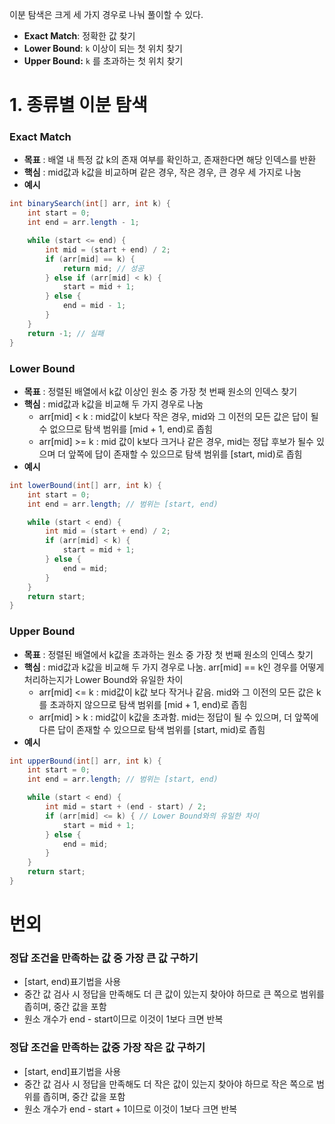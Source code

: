 이분 탐색은 크게 세 가지 경우로 나눠 풀이할 수 있다.
- **Exact Match**: 정확한 값 찾기
- **Lower Bound**: `k` 이상이 되는 첫 위치 찾기
- **Upper Bound:** `k`  를 초과하는 첫 위치 찾기

# 1. 종류별 이분 탐색
### Exact Match
- **목표** : 배열 내 특정 값 k의 존재 여부를 확인하고, 존재한다면 해당 인덱스를 반환
- **핵심** : mid값과 k값을 비교하며 같은 경우, 작은 경우, 큰 경우 세 가지로 나눔
- **예시**
```java
int binarySearch(int[] arr, int k) {
    int start = 0;
    int end = arr.length - 1;

    while (start <= end) {
        int mid = (start + end) / 2;
        if (arr[mid] == k) {
            return mid; // 성공
        } else if (arr[mid] < k) {
            start = mid + 1;
        } else {
            end = mid - 1;
        }
    }
    return -1; // 실패
}
```
### Lower Bound
- **목표** : 정렬된 배열에서 k값 이상인 원소 중 가장 첫 번째 원소의 인덱스 찾기
- **핵심** : mid값과 k값을 비교해 두 가지 경우로 나눔
	- arr\[mid] < k : mid값이 k보다 작은 경우, mid와 그 이전의 모든 값은 답이 될 수 없으므로 탐색 범위를 \[mid + 1, end)로 좁힘
	- arr\[mid] >= k : mid 값이 k보다 크거나 같은 경우, mid는 정답 후보가 될수 있으며 더 앞쪽에 답이 존재할 수 있으므로 탐색 범위를 \[start, mid)로 좁힘
- **예시**
```java
int lowerBound(int[] arr, int k) {
    int start = 0;
    int end = arr.length; // 범위는 [start, end)

    while (start < end) {
        int mid = (start + end) / 2;
        if (arr[mid] < k) {
            start = mid + 1;
        } else {
            end = mid;
        }
    }
    return start;
}
```

### Upper Bound
- **목표** : 정렬된 배열에서 k값을 초과하는 원소 중 가장 첫 번째 원소의 인덱스 찾기
- **핵심** : mid값과 k값을 비교해 두 가지 경우로 나눔. arr\[mid] == k인 경우를 어떻게 처리하는지가 Lower Bound와 유일한 차이
	- arr\[mid] <= k : mid값이 k값 보다 작거나 같음. mid와 그 이전의 모든 값은 k를 초과하지 않으므로 탐색 범위를 \[mid + 1, end)로 좁힘
	- arr\[mid] > k : mid값이 k값을 초과함. mid는 정답이 될 수 있으며, 더 앞쪽에 다른 답이 존재할 수 있으므로 탐색 범위를 \[start, mid)로 좁힘
- **예시**
```java
int upperBound(int[] arr, int k) {
    int start = 0;
    int end = arr.length; // 범위는 [start, end)

    while (start < end) {
        int mid = start + (end - start) / 2;
        if (arr[mid] <= k) { // Lower Bound와의 유일한 차이
            start = mid + 1;
        } else {
            end = mid;
        }
    }
    return start;
}
```
# 번외
###  정답 조건을 만족하는 값 중 가장 큰 값 구하기
- \[start, end)표기법을 사용
- 중간 값 검사 시 정답을 만족해도 더 큰 값이 있는지 찾아야 하므로 큰 쪽으로 범위를 좁히며, 중간 값을 포함
- 원소 개수가 end - start이므로 이것이 1보다 크면 반복
### 정답 조건을 만족하는 값중 가장 작은 값 구하기
- \[start, end]표기법을 사용
- 중간 값 검사 시 정답을 만족해도 더 작은 값이 있는지 찾아야 하므로 작은 쪽으로 범위를 좁히며, 중간 값을 포함
- 원소 개수가 end - start + 1이므로 이것이 1보다 크면 반복
